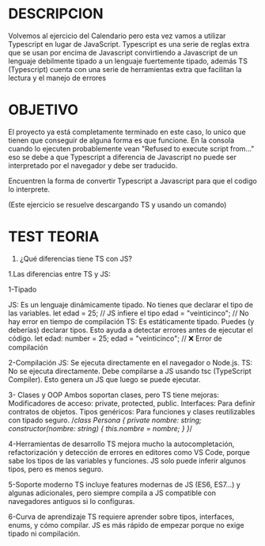 # DESCRIPCION

Volvemos al ejercicio del Calendario pero esta vez vamos a utilizar Typescript en lugar de JavaScript.
Typescript es una serie de reglas extra que se usan por encima de Javascript convirtiendo a Javascript de un lenguaje debilmente tipado a
un lenguaje fuertemente tipado, además TS (Typescript) cuenta con una serie de herramientas extra que facilitan la lectura y el manejo de errores

# OBJETIVO

El proyecto ya está completamente terminado en este caso, lo unico que tienen que conseguir de alguna forma es que funcione. En la consola cuando lo ejecuten probablemente vean "Refused to execute script from..." eso se debe a que Typescript a diferencia de Javascript no puede ser interpretado por el
navegador y debe ser traducido.

Encuentren la forma de convertir Typescript a Javascript para que el codigo lo interprete.

(Este ejercicio se resuelve descargando TS y usando un comando)

# TEST TEORIA

1. ¿Qué diferencias tiene TS con JS?

1.Las diferencias entre TS y JS: 

1-Tipado

JS: Es un lenguaje dinámicamente tipado. No tienes que declarar el tipo de las variables.
let edad = 25; // JS infiere el tipo
edad = "veinticinco"; // No hay error en tiempo de compilación
TS: Es estáticamente tipado. Puedes (y deberías) declarar tipos. Esto ayuda a detectar errores antes de ejecutar el código.
let edad: number = 25;
edad = "veinticinco"; // ❌ Error de compilación

2-Compilación
JS: Se ejecuta directamente en el navegador o Node.js.
TS: No se ejecuta directamente. Debe compilarse a JS usando tsc (TypeScript Compiler). Esto genera un JS que luego se puede ejecutar.

3- Clases y OOP
Ambos soportan clases, pero TS tiene mejoras:
Modificadores de acceso: private, protected, public.
Interfaces: Para definir contratos de objetos.
Tipos genéricos: Para funciones y clases reutilizables con tipado seguro.
/*class Persona {
  private nombre: string;
  constructor(nombre: string) {
    this.nombre = nombre;
  }
}*/

4-Herramientas de desarrollo
TS mejora mucho la autocompletación, refactorización y detección de errores en editores como VS Code, porque sabe los tipos de las variables y funciones.
JS solo puede inferir algunos tipos, pero es menos seguro.

5-Soporte moderno
TS incluye features modernas de JS (ES6, ES7…) y algunas adicionales, pero siempre compila a JS compatible con navegadores antiguos si lo configuras.

6-Curva de aprendizaje
TS requiere aprender sobre tipos, interfaces, enums, y cómo compilar.
JS es más rápido de empezar porque no exige tipado ni compilación.
































